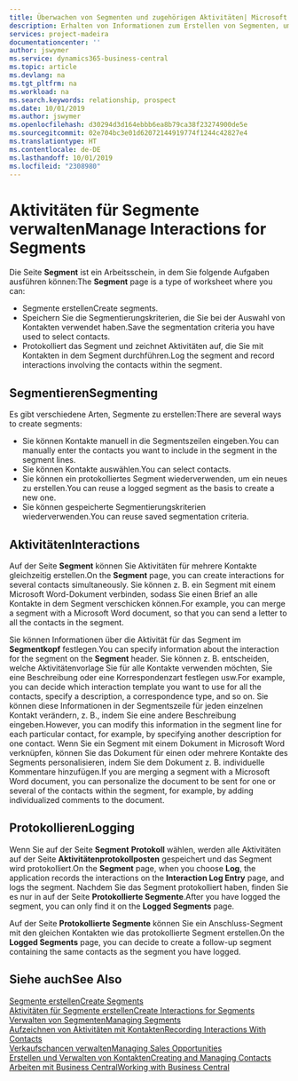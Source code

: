 ```yaml
---
title: Überwachen von Segmenten und zugehörigen Aktivitäten| Microsoft Docs
description: Erhalten von Informationen zum Erstellen von Segmenten, um Kontaktgruppen zu definieren und Festlegen von Aktivitäten für Segmente.
services: project-madeira
documentationcenter: ''
author: jswymer
ms.service: dynamics365-business-central
ms.topic: article
ms.devlang: na
ms.tgt_pltfrm: na
ms.workload: na
ms.search.keywords: relationship, prospect
ms.date: 10/01/2019
ms.author: jswymer
ms.openlocfilehash: d30294d3d164ebbb6ea8b79ca38f23274900de5e
ms.sourcegitcommit: 02e704bc3e01d62072144919774f1244c42827e4
ms.translationtype: HT
ms.contentlocale: de-DE
ms.lasthandoff: 10/01/2019
ms.locfileid: "2308980"
---
```

# <a name="manage-interactions-for-segments"></a><span data-ttu-id="5dddc-103">Aktivitäten für Segmente verwalten</span><span class="sxs-lookup"><span data-stu-id="5dddc-103">Manage Interactions for Segments</span></span>
<span data-ttu-id="5dddc-104">Die Seite **Segment** ist ein Arbeitsschein, in dem Sie folgende Aufgaben ausführen können:</span><span class="sxs-lookup"><span data-stu-id="5dddc-104">The **Segment** page is a type of worksheet where you can:</span></span>

* <span data-ttu-id="5dddc-105">Segmente erstellen</span><span class="sxs-lookup"><span data-stu-id="5dddc-105">Create segments.</span></span>
* <span data-ttu-id="5dddc-106">Speichern Sie die Segmentierungskriterien, die Sie bei der Auswahl von Kontakten verwendet haben.</span><span class="sxs-lookup"><span data-stu-id="5dddc-106">Save the segmentation criteria you have used to select contacts.</span></span>
* <span data-ttu-id="5dddc-107">Protokolliert das Segment und zeichnet Aktivitäten auf, die Sie mit Kontakten in dem Segment durchführen.</span><span class="sxs-lookup"><span data-stu-id="5dddc-107">Log the segment and record interactions involving the contacts within the segment.</span></span>

## <a name="segmenting"></a><span data-ttu-id="5dddc-108">Segmentieren</span><span class="sxs-lookup"><span data-stu-id="5dddc-108">Segmenting</span></span>
<span data-ttu-id="5dddc-109">Es gibt verschiedene Arten, Segmente zu erstellen:</span><span class="sxs-lookup"><span data-stu-id="5dddc-109">There are several ways to create segments:</span></span>

* <span data-ttu-id="5dddc-110">Sie können Kontakte manuell in die Segmentszeilen eingeben.</span><span class="sxs-lookup"><span data-stu-id="5dddc-110">You can manually enter the contacts you want to include in the segment in the segment lines.</span></span>
* <span data-ttu-id="5dddc-111">Sie können Kontakte auswählen.</span><span class="sxs-lookup"><span data-stu-id="5dddc-111">You can select contacts.</span></span>
* <span data-ttu-id="5dddc-112">Sie können ein protokolliertes Segment wiederverwenden, um ein neues zu erstellen.</span><span class="sxs-lookup"><span data-stu-id="5dddc-112">You can reuse a logged segment as the basis to create a new one.</span></span>
* <span data-ttu-id="5dddc-113">Sie können gespeicherte Segmentierungskriterien wiederverwenden.</span><span class="sxs-lookup"><span data-stu-id="5dddc-113">You can reuse saved segmentation criteria.</span></span>

## <a name="interactions"></a><span data-ttu-id="5dddc-114">Aktivitäten</span><span class="sxs-lookup"><span data-stu-id="5dddc-114">Interactions</span></span>
<span data-ttu-id="5dddc-115">Auf der Seite **Segment** können Sie Aktivitäten für mehrere Kontakte gleichzeitig erstellen.</span><span class="sxs-lookup"><span data-stu-id="5dddc-115">On the **Segment** page, you can create interactions for several contacts simultaneously.</span></span> <span data-ttu-id="5dddc-116">Sie können z. B. ein Segment mit einem Microsoft Word-Dokument verbinden, sodass Sie einen Brief an alle Kontakte in dem Segment verschicken können.</span><span class="sxs-lookup"><span data-stu-id="5dddc-116">For example, you can merge a segment with a Microsoft Word document, so that you can send a letter to all the contacts in the segment.</span></span>

<span data-ttu-id="5dddc-117">Sie können Informationen über die Aktivität für das Segment im **Segmentkopf** festlegen.</span><span class="sxs-lookup"><span data-stu-id="5dddc-117">You can specify information about the interaction for the segment on the **Segment** header.</span></span> <span data-ttu-id="5dddc-118">Sie können z. B. entscheiden, welche Aktivitätenvorlage Sie für alle Kontakte verwenden möchten, Sie eine Beschreibung oder eine Korrespondenzart festlegen usw.</span><span class="sxs-lookup"><span data-stu-id="5dddc-118">For example, you can decide which interaction template you want to use for all the contacts, specify a description, a correspondence type, and so on.</span></span> <span data-ttu-id="5dddc-119">Sie können diese Informationen in der Segmentszeile für jeden einzelnen Kontakt verändern, z. B., indem Sie eine andere Beschreibung eingeben.</span><span class="sxs-lookup"><span data-stu-id="5dddc-119">However, you can modify this information in the segment line for each particular contact, for example, by specifying another description for one contact.</span></span> <span data-ttu-id="5dddc-120">Wenn Sie ein Segment mit einem Dokument in Microsoft Word verknüpfen, können Sie das Dokument für einen oder mehrere Kontakte des Segments personalisieren, indem Sie dem Dokument z. B. individuelle Kommentare hinzufügen.</span><span class="sxs-lookup"><span data-stu-id="5dddc-120">If you are merging a segment with a Microsoft Word document, you can personalize the document to be sent for one or several of the contacts within the segment, for example, by adding individualized comments to the document.</span></span>

## <a name="logging"></a><span data-ttu-id="5dddc-121">Protokollieren</span><span class="sxs-lookup"><span data-stu-id="5dddc-121">Logging</span></span>
<span data-ttu-id="5dddc-122">Wenn Sie auf der Seite **Segment** **Protokoll** wählen, werden alle Aktivitäten auf der Seite **Aktivitätenprotokollposten** gespeichert und das Segment wird protokolliert.</span><span class="sxs-lookup"><span data-stu-id="5dddc-122">On the **Segment** page, when you choose **Log**, the application records the interactions on the **Interaction Log Entry** page, and logs the segment.</span></span> <span data-ttu-id="5dddc-123">Nachdem Sie das Segment protokolliert haben, finden Sie es nur in auf der Seite **Protokollierte Segmente**.</span><span class="sxs-lookup"><span data-stu-id="5dddc-123">After you have logged the segment, you can only find it on the **Logged Segments** page.</span></span>

<span data-ttu-id="5dddc-124">Auf der Seite **Protokollierte Segmente** können Sie ein Anschluss-Segment mit den gleichen Kontakten wie das protokollierte Segment erstellen.</span><span class="sxs-lookup"><span data-stu-id="5dddc-124">On the **Logged Segments** page, you can decide to create a follow-up segment containing the same contacts as the segment you have logged.</span></span>

## <a name="see-also"></a><span data-ttu-id="5dddc-125">Siehe auch</span><span class="sxs-lookup"><span data-stu-id="5dddc-125">See Also</span></span>
[<span data-ttu-id="5dddc-126">Segmente erstellen</span><span class="sxs-lookup"><span data-stu-id="5dddc-126">Create Segments</span></span>](marketing-how-create-segment.md)  
[<span data-ttu-id="5dddc-127">Aktivitäten für Segmente erstellen</span><span class="sxs-lookup"><span data-stu-id="5dddc-127">Create Interactions for Segments</span></span>](marketing-how-create-interactions.md)  
[<span data-ttu-id="5dddc-128">Verwalten von Segmenten</span><span class="sxs-lookup"><span data-stu-id="5dddc-128">Managing Segments</span></span>](marketing-segments.md)  
[<span data-ttu-id="5dddc-129">Aufzeichnen von Aktivitäten mit Kontakten</span><span class="sxs-lookup"><span data-stu-id="5dddc-129">Recording Interactions With Contacts</span></span>](marketing-interactions.md)  
[<span data-ttu-id="5dddc-130">Verkaufschancen verwalten</span><span class="sxs-lookup"><span data-stu-id="5dddc-130">Managing Sales Opportunities</span></span>](marketing-manage-sales-opportunities.md)  
[<span data-ttu-id="5dddc-131">Erstellen und Verwalten von Kontakten</span><span class="sxs-lookup"><span data-stu-id="5dddc-131">Creating and Managing Contacts</span></span>](marketing-contacts.md)  
[<span data-ttu-id="5dddc-132">Arbeiten mit  Business Central</span><span class="sxs-lookup"><span data-stu-id="5dddc-132">Working with Business Central</span></span>](ui-work-product.md)
